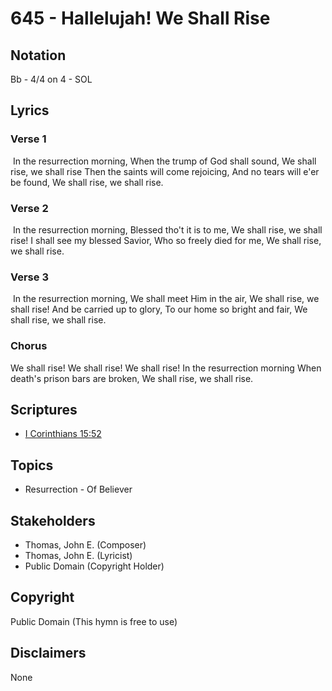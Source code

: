 # 645 - Hallelujah! We Shall Rise

## Notation

Bb - 4/4 on 4 - SOL

## Lyrics

### Verse 1

 In the resurrection morning, When the trump of God shall sound, We shall rise, we shall rise Then the saints will come rejoicing, And no tears will e'er be found, We shall rise, we shall rise.

### Verse 2

 In the resurrection morning, Blessed tho't it is to me, We shall rise, we shall rise!  I shall see my blessed Savior, Who so freely died for me, We shall rise, we shall rise. 

### Verse 3

 In the resurrection morning, We shall meet Him in the air, We shall rise, we shall rise! And be carried up to glory, To our home so bright and fair, We shall rise, we shall rise.

### Chorus

We shall rise! We shall rise! We shall rise! In the resurrection morning When death's prison bars are broken, We shall rise, we shall rise.


## Scriptures

- [I Corinthians 15:52](https://www.biblegateway.com/passage/?search=I%20Corinthians%2015%3A52)

## Topics

- Resurrection - Of Believer

## Stakeholders

- Thomas, John E. (Composer)
- Thomas, John E. (Lyricist)
- Public Domain (Copyright Holder)

## Copyright

Public Domain
(This hymn is free to use)

## Disclaimers

None

